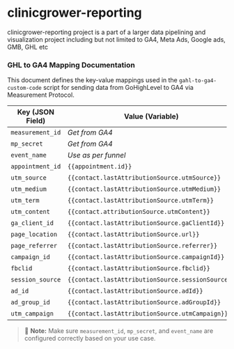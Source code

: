 # clinicgrower-reporting
clinicgrower-reporting project is a part of a larger data pipelining and visualization project including but not limited to GA4, Meta Ads, Google ads, GMB, GHL etc

### GHL to GA4 Mapping Documentation

This document defines the key-value mappings used in the `gahl-to-ga4-custom-code` script for sending data from GoHighLevel to GA4 via Measurement Protocol.

| **Key (JSON Field)** | **Value (Variable)** | **Example** |
|----------------------|----------------------|-------------|
| `measurement_id`     | *Get from GA4*   | `G-XXXXXXXXXX` |
| `mp_secret`          | *Get from GA4*   | `mn235nsd9034nfsd` |
| `event_name`         | *Use as per funnel*| `subscribe_form_meta_ghl` |
| `appointment_id`     | `{{appointment.id}}` | – |
| `utm_source`         | `{{contact.lastAttributionSource.utmSource}}` | – |
| `utm_medium`         | `{{contact.lastAttributionSource.utmMedium}}` | – |
| `utm_term`           | `{{contact.lastAttributionSource.utmTerm}}` | – |
| `utm_content`        | `{{contact.attributionSource.utmContent}}` | – |
| `ga_client_id`       | `{{contact.lastAttributionSource.gaClientId}}` | – |
| `page_location`      | `{{contact.lastAttributionSource.url}}` | – |
| `page_referrer`      | `{{contact.lastAttributionSource.referrer}}` | – |
| `campaign_id`        | `{{contact.lastAttributionSource.campaignId}}` | – |
| `fbclid`             | `{{contact.lastAttributionSource.fbclid}}` | – |
| `session_source`     | `{{contact.lastAttributionSource.sessionSource}}` | – |
| `ad_id`              | `{{contact.lastAttributionSource.adId}}` | – |
| `ad_group_id`        | `{{contact.lastAttributionSource.adGroupId}}` | – |
| `utm_campaign`       | `{{contact.lastAttributionSource.utmCampaign}}` | – |

> 🔧 **Note:** Make sure `measurement_id`, `mp_secret`, and `event_name` are configured correctly based on your use case.

